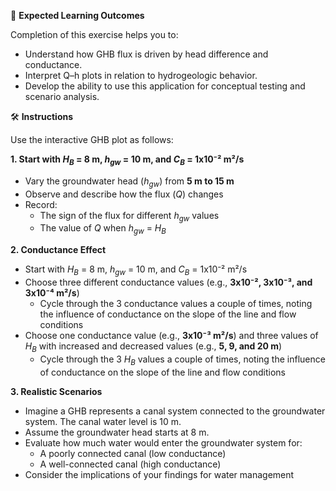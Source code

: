 🎯 **Expected Learning Outcomes**

Completion of this exercise helps you to:

* Understand how GHB flux is driven by head difference and conductance.
* Interpret Q–h plots in relation to hydrogeologic behavior.
* Develop the ability to use this application for conceptual testing and scenario analysis.

🛠️ **Instructions**

Use the interactive GHB plot as follows:

**1. Start with $H_{B}$ = 8 m, $h_{gw}$ = 10 m, and $C_{B}$ = 1x10⁻² m²/s**

* Vary the groundwater head ($h_{gw}$) from **5 m to 15 m**
* Observe and describe how the flux ($Q$) changes
* Record:
  * The sign of the flux for different $h_{gw}$ values
  * The value of $Q$ when $h_{gw}$ = $H_B$

**2. Conductance Effect**
        
* Start with $H_{B}$ = 8 m, $h_{gw}$ = 10 m, and $C_{B}$ = 1x10⁻² m²/s
* Choose three different conductance values (e.g., **3x10⁻², 3x10⁻³, and 3x10⁻⁴ m²/s**)
  * Cycle through the 3 conductance values a couple of times, noting the influence of conductance on the slope of the line and flow conditions
* Choose one conductance value (e.g., **3x10⁻³ m²/s**) and three values of $H_B$ with increased and decreased values (e.g., **5, 9, and 20 m**)
  * Cycle through the 3 $H_B$ values a couple of times, noting the influence of conductance on the slope of the line and flow conditions

**3. Realistic Scenarios**

* Imagine a GHB represents a canal system connected to the groundwater system. The canal water level is 10 m.
* Assume the groundwater head starts at 8 m.
* Evaluate how much water would enter the groundwater system for:
  * A poorly connected canal (low conductance)
  * A well-connected canal (high conductance)
* Consider the implications of your findings for water management 